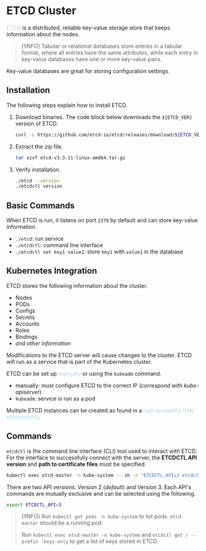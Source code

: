 # ETCD Cluster
<span style = "color:lightblue">ETCD</span> is a distributed, reliable key-value storage store that keeps information about the nodes.
> [!INFO]
> Tabular or relational databases store entries in a tabular format, where all entries have the same attributes, while each entry in key-value databases have one or more key-value pairs.

Key-value databases are great for storing configuration settings.

## Installation
The following steps explain how to install ETCD.
1. Download binaries. The code block below downloads the `${ETCD_VER}` version of ETCD.
   ```bash
   curl -L https://github.com/etcd-io/etcd/releases/download/${ETCD_VER}/etcd-${ETCD_VER}-linux-amd64.tar.gz -o etcd-${ETCD_VER}-linux-amd64.tar.gz
	```
2. Extract the zip file.
   ```bash
   tar xzvf etcd-v3.3.11-linux-amd64.tar.gz
	```
1. Verify installation.
   ```bash
   ./etcd --version
   ./etcdctl version
	```

## Basic Commands
When ETCD is run, it listens on port `2379` by default and can store key-value information.
- `./etcd`: run service
- `./etcdctl`: command line interface
- `./etcdctl set key1 value1`: store `key1` with `value1` in the database

## Kubernetes Integration
ETCD stores the following information about the cluster.
- Nodes
- PODs
- Configs
- Secrets
- Accounts
- Roles
- Bindings
- *and other information*

Modifications to the ETCD server will cause changes to the cluster. ETCD will run as a service that is part of the Kubernetes cluster.

ETCD can be set up <span style = "color:lightblue">manually</span> or using the `kubeadm` command.
- manually: must configure ETCD to the correct IP (*correspond with kube-apiserver*)
- `kubeadm`:  service is run as a pod

Multiple ETCD instances can be created as found in a <span style = "color:lightblue">high avalability (HA) environment</span>.

## Commands
`etcdctl` is the command line interface (CLI) tool used to interact with ETCD. For the interface to successfully connect with the server, the **ETCDCTL API version** and **path to certificate files** must be specified.

```bash
kubectl exec etcd-master -n kube-system -- sh -c "ETCDCTL_API=3 etcdctl get / --prefix --keys-only --limit=10 --cacert /etc/kubernetes/pki/etcd/ca.crt --cert /etc/kubernetes/pki/etcd/server.crt --key /etc/kubernetes/pki/etcd/server.key"
```

There are two API versions: Version 2 (*default*) and Version 3. Each API's commands are mutually exclusive and can be selected using the following.

```bash
export ETCDCTL_API=3
```

> [!INFO]
> Run `kubectl get pods -n kube-system` to list pods. `etcd-master` should be a running pod.
> 
> Run `kubectl exec etcd-master -n kube-system` and `etcdctl get / --prefix -keys-only` to get a list of keys stored in ETCD.
